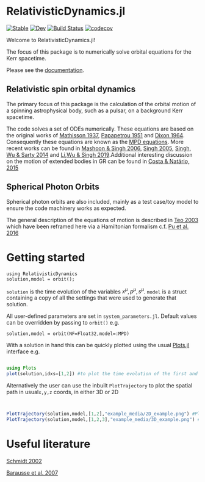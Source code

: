 # RelativisticDynamics.jl

[![Stable](https://img.shields.io/badge/docs-stable-blue.svg)](https://tomkimpson.github.io/RelativisticDynamics.jl/stable/)
[![Dev](https://img.shields.io/badge/docs-dev-blue.svg)](https://tomkimpson.github.io/RelativisticDynamics.jl/dev/)
[![Build Status](https://github.com/tomkimpson/RelativisticDynamics.jl/actions/workflows/CI.yml/badge.svg?branch=main)](https://github.com/tomkimpson/RelativisticDynamics.jl/actions/workflows/CI.yml?query=branch%3Amain)
[![codecov](https://codecov.io/gh/tomkimpson/RelativisticDynamics.jl/branch/main/graph/badge.svg?token=LpfCcTaxFQ)](https://codecov.io/gh/tomkimpson/RelativisticDynamics.jl)

Welcome to RelativisticDynamics.jl!

The focus of this package is to numerically solve orbital equations for the Kerr spacetime.

Please see the [documentation](https://tomkimpson.github.io/RelativisticDynamics.jl/dev/).

## Relativistic spin orbital dynamics

The primary focus of this package is the calculation of the orbital motion of a spinning astrophysical body, such as a pulsar, on a background Kerr spacetime. 

The code solves a set of ODEs numerically. These equations are based on the original works of [Mathisson 1937](https://link.springer.com/article/10.1007/s10714-010-0939-y), [Papapetrou 1951](https://royalsocietypublishing.org/doi/10.1098/rspa.1951.0200) and [Dixon 1964](https://ui.adsabs.harvard.edu/abs/1964NCim...34..317D). Consequently these equations are known as the [MPD equations](https://en.wikipedia.org/wiki/Mathisson%E2%80%93Papapetrou%E2%80%93Dixon_equations). More recent works can be found in [Mashoon & Singh 2006](https://arxiv.org/abs/astro-ph/0608278), [Singh 2005](https://journals.aps.org/prd/abstract/10.1103/PhysRevD.72.084033), [Singh, Wu & Sarty 2014](https://arxiv.org/abs/1403.7171) and [Li,Wu & Singh 2019](https://arxiv.org/abs/1902.03146).Additional interesting discussion on the motion of extended bodies in GR can be found in [Costa & Natário, 2015](https://arxiv.org/abs/1410.6443)


## Spherical Photon Orbits

Spherical photon orbits are also included, mainly as a test case/toy model to ensure the code machinery works as expected.

The general description of the equations of motion is described in [Teo 2003](https://ui.adsabs.harvard.edu/abs/2003GReGr..35.1909T/abstract) which have been reframed here via a Hamiltonian formalism c.f. [Pu et al. 2016](https://arxiv.org/abs/1601.02063)





# Getting started 

```
using RelativisticDynamics
solution,model = orbit();
```
`solution` is the time evolution of the variables $x^{\mu}, p^{\mu}, s^{\mu}$. `model` is a struct containing a copy of all the settings that were used to generate that solution.

All user-defined parameters are set in `system_parameters.jl`. Default values can be overridden by passing to `orbit()` e.g.

```
solution,model = orbit(NF=Float32,model=:MPD)
```


With a solution in hand this can be quickly plotted using the usual [Plots.jl](https://docs.juliaplots.org/stable/) interface e.g.

```julia

using Plots
plot(solution,idxs=[1,2]) #to plot the time evolution of the first and second variables, in this case t and r 
```

Alternatively the user can use the inbuilt `PlotTrajectory` to plot the spatial path in usual`x,y,z` coords, in either 3D or 2D 

```julia


PlotTrajectory(solution,model,[1,2],"example_media/2D_example.png") #Plot a 2D example
PlotTrajectory(solution,model,[1,2,3],"example_media/3D_example.png") #Plot a 3D example


```





# Useful literature

[Schmidt 2002](https://arxiv.org/abs/gr-qc/0202090)

[Barausse et al. 2007](https://arxiv.org/abs/0704.0138v2)
